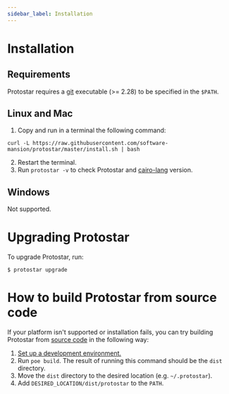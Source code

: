 ```yaml
---
sidebar_label: Installation
---
```


# Installation

## Requirements
Protostar requires a [git](https://git-scm.com/) executable (>= 2.28) to be specified in the `$PATH`.

## Linux and Mac
1. Copy and run in a terminal the following command:
```console
curl -L https://raw.githubusercontent.com/software-mansion/protostar/master/install.sh | bash
```
2. Restart the terminal.
3. Run `protostar -v` to check Protostar and [cairo-lang](https://pypi.org/project/cairo-lang/) version.


## Windows
Not supported. 

# Upgrading Protostar
To upgrade Protostar, run:
```shell
$ protostar upgrade
```

# How to build Protostar from source code
If your platform isn't supported or installation fails, you can try building Protostar from [source code](https://github.com/software-mansion/protostar) in the following way:

1. [Set up a development environment.](https://github.com/software-mansion/protostar#setting-up-environment)
1. Run `poe build`. The result of running this command should be the `dist` directory.
1. Move the `dist` directory to the desired location (e.g. `~/.protostar`).
1. Add `DESIRED_LOCATION/dist/protostar` to the `PATH`.